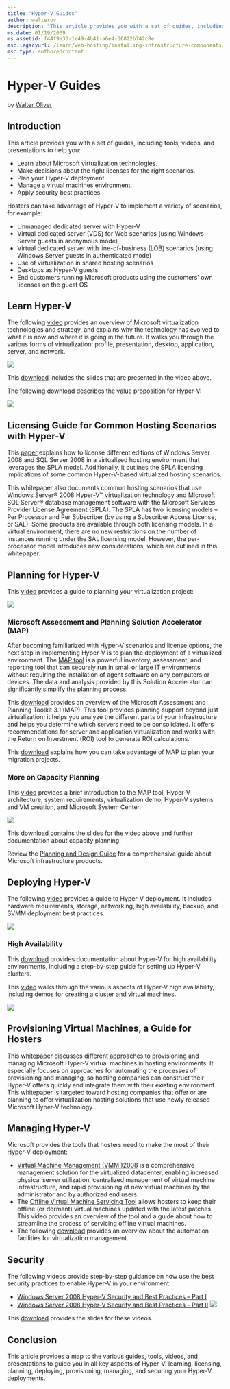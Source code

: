 ```yaml
---
title: "Hyper-V Guides"
author: walterov
description: "This article provides you with a set of guides, including tools, videos, and presentations to help you: Learn about Microsoft virtualization technologies. Ma..."
ms.date: 01/19/2009
ms.assetid: f44f9a33-1e49-4b41-a6e4-36822b742c8e
msc.legacyurl: /learn/web-hosting/installing-infrastructure-components/hyper-v-guides
msc.type: authoredcontent
---
```

Hyper-V Guides
====================
by [Walter Oliver](https://github.com/walterov)

## Introduction

This article provides you with a set of guides, including tools, videos, and presentations to help you:

- Learn about Microsoft virtualization technologies.
- Make decisions about the right licenses for the right scenarios.
- Plan your Hyper-V deployment.
- Manage a virtual machines environment.
- Apply security best practices.

Hosters can take advantage of Hyper-V to implement a variety of scenarios, for example:

- Unmanaged dedicated server with Hyper-V
- Virtual dedicated server (VDS) for Web scenarios (using Windows Server guests in anonymous mode)
- Virtual dedicated server with line-of-business (LOB) scenarios (using Windows Server guests in authenticated mode)
- Use of virtualization in shared hosting scenarios
- Desktops as Hyper-V guests
- End customers running Microsoft products using the customers' own licenses on the guest OS

## Learn Hyper-V

The following [video](https://mediadl.microsoft.com/mediadl/IISNET/Media/HDA20-HyperV/Virtualization%20360-Microsoft%20Virtualization%20Strategy.wmv "video") provides an overview of Microsoft virtualization technologies and strategy, and explains why the technology has evolved to what it is now and where it is going in the future. It walks you through the various forms of virtualization: profile, presentation, desktop, application, server, and network.

[![](hyper-v-guides/_static/image2.jpg)](hyper-v-guides/_static/image1.jpg)

This [download](https://download.microsoft.com/download/A/2/F/A2F199C0-672E-44E6-BF1D-878E233C3F08/ValueProp.zip "download") includes the slides that are presented in the video above. 

The following [download](https://download.microsoft.com/download/A/2/F/A2F199C0-672E-44E6-BF1D-878E233C3F08/ValueProp.zip "download") describes the value proposition for Hyper-V:

[![](hyper-v-guides/_static/image5.jpg)](hyper-v-guides/_static/image4.jpg)

## Licensing Guide for Common Hosting Scenarios with Hyper-V

This [paper](https://download.microsoft.com/download/A/2/F/A2F199C0-672E-44E6-BF1D-878E233C3F08/HypeVLicensingWhitepaper.zip "paper") explains how to license different editions of Windows Server 2008 and SQL Server 2008 in a virtualized hosting environment that leverages the SPLA model. Additionally, it outlines the SPLA licensing implications of some common Hyper-V-based virtualized hosting scenarios.

This whitepaper also documents common hosting scenarios that use Windows Server® 2008 Hyper-V™ virtualization technology and Microsoft SQL Server® database management software with the Microsoft Services Provider License Agreement (SPLA). The SPLA has two licensing models – Per Processor and Per Subscriber (by using a Subscriber Access License, or SAL). Some products are available through both licensing models. In a virtual environment, there are no new restrictions on the number of instances running under the SAL licensing model. However, the per-processor model introduces new considerations, which are outlined in this whitepaper.

## Planning for Hyper-V

This [video](https://mediadl.microsoft.com/mediadl/IISNET/Media/HDA20-HyperV/Scalable%20Virtualized%20Infrastructure.wmv "video") provides a guide to planning your virtualization project:

[![](hyper-v-guides/_static/image7.jpg)](hyper-v-guides/_static/image6.jpg)

### Microsoft Assessment and Planning Solution Accelerator (MAP)

After becoming familiarized with Hyper-V scenarios and license options, the next step in implementing Hyper-V is to plan the deployment of a virtualized environment. The [MAP tool](https://www.microsoft.com/MAP "MAP tool") is a powerful inventory, assessment, and reporting tool that can securely run in small or large IT environments without requiring the installation of agent software on any computers or devices. The data and analysis provided by this Solution Accelerator can significantly simplify the planning process.

This [download](https://download.microsoft.com/download/A/2/F/A2F199C0-672E-44E6-BF1D-878E233C3F08/IntroducingMicrosoftAssessmentandPlanningSolutionAccelerator.zip "download") provides an overview of the Microsoft Assessment and Planning Toolkit 3.1 (MAP). This tool provides planning support beyond just virtualization; it helps you analyze the different parts of your infrastructure and helps you determine which servers need to be consolidated. It offers recommendations for server and application virtualization and works with the Return on Investment (ROI) tool to generate ROI calculations.

This [download](https://download.microsoft.com/download/A/2/F/A2F199C0-672E-44E6-BF1D-878E233C3F08/Migration.zip "download") explains how you can take advantage of MAP to plan your migration projects.

### More on Capacity Planning

This [video](https://mediadl.microsoft.com/mediadl/IISNET/Media/HDA20-HyperV/Hyper-V%20Architecture,%20Scenarios%20&amp;%20Networking.wmv "video") provides a brief introduction to the MAP tool, Hyper-V architecture, system requirements, virtualization demo, Hyper-V systems and VM creation, and Microsoft System Center.

[![](hyper-v-guides/_static/image9.jpg)](hyper-v-guides/_static/image8.jpg)

This [download](https://download.microsoft.com/download/A/2/F/A2F199C0-672E-44E6-BF1D-878E233C3F08/CapacityPlanning.zip "download") contains the slides for the video above and further documentation about capacity planning.

Review the [Planning and Design Guide](https://technet.microsoft.com/library/cc196387.aspx "Planning and Design Guide") for a comprehensive guide about Microsoft infrastructure products.

## Deploying Hyper-V

The following [video](https://www.microsoft.com/emea/spotlight/sessionh.aspx?videoid=999&amp;PUID=0003BFFD806C3741 "video") provides a guide to Hyper-V deployment. It includes hardware requirements, storage, networking, high availability, backup, and SVMM deployment best practices.

[![](hyper-v-guides/_static/image11.jpg)](hyper-v-guides/_static/image10.jpg)

### High Availability

This [download](https://download.microsoft.com/download/A/2/F/A2F199C0-672E-44E6-BF1D-878E233C3F08/HighAvailability.zip "download") provides documentation about Hyper-V for high availability environments, including a step-by-step guide for setting up Hyper-V clusters.

This [video](https://mediadl.microsoft.com/mediadl/IISNET/Media/HDA20-HyperV/Virtualization%20and%20High%20Availability.wmv "video") walks through the various aspects of Hyper-V high availability, including demos for creating a cluster and virtual machines.

[![](hyper-v-guides/_static/image13.jpg)](hyper-v-guides/_static/image12.jpg)

<a id="_Toc220069378"></a>

## Provisioning Virtual Machines, a Guide for Hosters

This [whitepaper](https://download.microsoft.com/download/A/2/F/A2F199C0-672E-44E6-BF1D-878E233C3F08/ProvisioningHyper-VVirtualMachineinHostingEnvironment.docx "whitepaper") discusses different approaches to provisioning and managing Microsoft Hyper-V virtual machines in hosting environments. It especially focuses on approaches for automating the processes of provisioning and managing, so hosting companies can construct their Hyper-V offers quickly and integrate them with their existing environment. This whitepaper is targeted toward hosting companies that offer or are planning to offer virtualization hosting solutions that use newly released Microsoft Hyper-V technology.

<a id="_Toc220069379"></a>

## Managing Hyper-V

Microsoft provides the tools that hosters need to make the most of their Hyper-V deployment:

- [Virtual Machine Management (VMM )2008](https://technet.microsoft.com/scvmm/default.aspx "Virtual Machine Management (VMM) 2008") is a comprehensive management solution for the virtualized datacenter, enabling increased physical server utilization, centralized management of virtual machine infrastructure, and rapid provisioning of new virtual machines by the administrator and by authorized end users.
- The [Offline Virtual Machine Servicing Tool](https://technet.microsoft.com/library/cc501231.aspx "Offline Virtual Machine Servicing Tool") allows hosters to keep their offline (or dormant) virtual machines updated with the latest patches. This video provides an overview of the tool and a guide about how to streamline the process of servicing offline virtual machines.
- The following [download](https://download.microsoft.com/download/A/2/F/A2F199C0-672E-44E6-BF1D-878E233C3F08/ManagingHyperV.zip "download") provides an overview about the automation facilities for virtualization management.

<a id="_Toc220069380"></a>

## Security

The following videos provide step-by-step guidance on how use the best security practices to enable Hyper-V in your environment:

- [Windows Server 2008 Hyper-V Security and Best Practices – Part I](https://mediadl.microsoft.com/mediadl/IISNET/Media/HDA20-HyperV/Windows%20Server%202008%20Hyper-V%20Security%20and%20Best%20Practices1.wmv "Windows Server 2008 Hyper-V Security and Best Practices - Part I")
- [Windows Server 2008 Hyper-V Security and Best Practices – Part II](https://mediadl.microsoft.com/mediadl/IISNET/Media/HDA20-HyperV/Windows%20Server%202008%20Hyper-V%20Security%20and%20Best%20Practices2.wmv "Windows Server 2008 Hyper-V Security and Best Practices - Part II") [![](hyper-v-guides/_static/image15.jpg)](hyper-v-guides/_static/image14.jpg)

This [download](https://download.microsoft.com/download/A/2/F/A2F199C0-672E-44E6-BF1D-878E233C3F08/Security.zip "download") provides the slides for these videos.<a id="_Toc220069381"></a>

## Conclusion

This article provides a map to the various guides, tools, videos, and presentations to guide you in all key aspects of Hyper-V: learning, licensing, planning, deploying, provisioning, managing, and securing your Hyper-V deployments.
